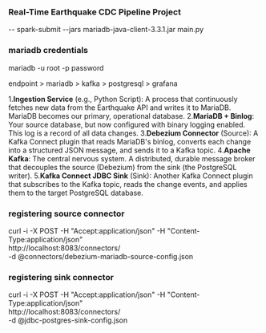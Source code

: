 ### Real-Time Earthquake CDC Pipeline Project

-- spark-submit --jars mariadb-java-client-3.3.1.jar main.py

### mariadb credentials
mariadb -u root -p 
password


endpoint > mariadb > kafka > postgresql > grafana

1.**Ingestion Service** (e.g., Python Script): A process that continuously fetches new data from the Earthquake API and writes it to MariaDB. MariaDB becomes our primary, operational database.
2.**MariaDB + Binlog**: Your source database, but now configured with binary logging enabled. This log is a record of all data changes.
3.**Debezium Connector** (Source): A Kafka Connect plugin that reads MariaDB's binlog, converts each change into a structured JSON message, and sends it to a Kafka topic.
4.**Apache Kafka**: The central nervous system. A distributed, durable message broker that decouples the source (Debezium) from the sink (the PostgreSQL writer).
5.**Kafka Connect JDBC Sink** (Sink): Another Kafka Connect plugin that subscribes to the Kafka topic, reads the change events, and applies them to the target PostgreSQL database.


### registering source connector
curl -i -X POST -H "Accept:application/json" -H  "Content-Type:application/json" \
http://localhost:8083/connectors/ \
-d @connectors/debezium-mariadb-source-config.json

### registering sink connector
curl -i -X POST -H "Accept:application/json" -H  "Content-Type:application/json" \
http://localhost:8083/connectors/ \
-d @jdbc-postgres-sink-config.json
